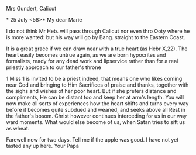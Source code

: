 Mrs Gundert, Calicut

 <Coonoor>* 25 July <58>*
My dear Marie

I do not think Mr Heb. will pass through Calicut nor even thro Ooty where he is more wanted: but his way will go by Bang. straight to the Eastern Coast.

It is a great grace if we can draw near with a true heart (as Hebr X,22). The heart easily becomes untrue again, as we are born hypocrites and formalists, ready for any dead work and lipservice rather than for a real priestly approach to our father's throne

<Revd>1 Miss <Gundert>1 is invited to be a priest indeed, that means one who likes coming near God and bringing to Him Sacrifices of praise and thanks, together with the sighs and wishes of her poor heart. But if she prefers distance and compliments, He can be distant too and keep her at arm's length. You will now make all sorts of experiences how the heart shifts and turns every way before it becomes quite subdued and weaned, and seeks above all Rest in the father's bosom. Christ however continues interceding for us in our way ward moments. What would else become of us, when Satan tries to sift us as wheat.

Farewell now for two days. Tell me if the apple was good. I have not yet tasted any up here.
 Your Papa


